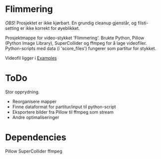 # Flimmering

*OBS*! Prosjektet er ikke kjørbart. En grundig cleanup gjenstår, og filsti-setting er ikke korrekt for øyeblikket.


Prosjektmappe for video-stykket 'Flimmering'. Brukte Python, Pillow (Python Image Library), SuperCollider og ffmpeg for å lage videofiler. Python-scripts med data (i 'score_files') fungerer som partitur for stykket.


Videofil ligger i [Examples](../fuzzklang/flimmer/Examples)


# ToDo
Stor opprydning.
- Reorganisere mapper
- Finne dataformat for partitur/input til python-script
- Eksportere bilder fra Pillow til ffmpeg som stream
- Andre optimaliseringer


# Dependencies

Pillow
SuperCollider
ffmpeg